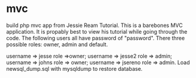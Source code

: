 # mvc
build php mvc app from Jessie Ream Tutorial.
This is a barebones MVC application.
It  is propably best to view his tutorial while going through the code.
The following users all have password of "password". There three possible roles:
owner, admin and default. 

username => jesse	  role =>owner; username =>	jesse2	role => admin;  username =>	johns	  role => owner;  username =>	jsereno	role => admin.
Load newsql_dump.sql with mysqldump to restore database.
